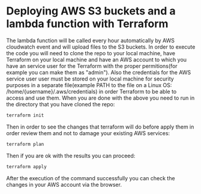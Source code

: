 # Deploying AWS S3 buckets and a lambda function with Terraform

The lambda function will be called every hour automatically by AWS cloudwatch event and will upload files to the S3 buckets.
In order to execute the code you will need to clone the repo to your local machine, have Terraform on your local machine and have an AWS account to which you have an service user for the Terraform with the proper permitions(for example you can make them as "admin"). Also the credentials for the AWS service user user must be stored on your local machine for security purposes in a separate file(example PATH to the file on a Linux OS: /home/{username}/.aws/credentials) in order Terraform to be able to access and use them.
When you are done with the above you need to run in the directory that you have cloned the repo:
```bash
terraform init
```
Then in order to see the changes that terraform will do before apply them in order review them and not to damage your existing AWS services:
```bash
terraform plan
```
Then if you are ok with the results you can proceed:
```bash
terraform apply
```

After the execution of the command successfully you can check the changes in your AWS account via the browser.